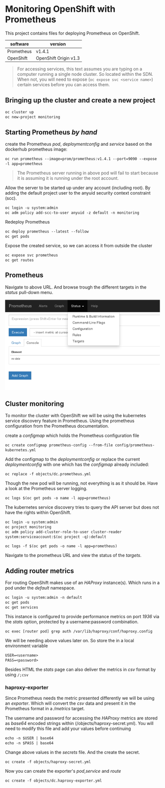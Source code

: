 # Monitoring OpenShift with Prometheus

This project contains files for deploying Prometheus on OpenShift.

| software        | version                  |
|-----------------|--------------------------|
|Prometheus       | v1.4.1                   |
|OpenShift        | OpenShift Origin v1.3    |

> For accessing services, this text assumes you are typing on a computer running a single node cluster.
> So located within the SDN.
> When not, you will need to expose (`oc expose svc <service name>`) certain services before you can access them.

## Bringing up the cluster and create a new project

```code
oc cluster up
oc new-project monitoring
```

## Starting Prometheus  *by hand*

create the Prometheus *pod*, *deploymentconfig* and *service* based on the dockerhub prometheus image:

```code
oc run prometheus --image=prom/prometheus:v1.4.1 --port=9090 --expose -l app=prometheus
```

> The Prometheus server running in above pod will fail to start because it is assuming it is running under the root account.

Allow the server to be started up under any account (including root).
By adding the default project user to the anyuid security context constraint (scc).

```code
oc login -u system:admin
oc adm policy add-scc-to-user anyuid -z default -n monitoring
```

Redeploy Prometheus

```code
oc deploy prometheus --latest --follow
oc get pods
``` 

Expose the created service, so we can access it from outside the cluster

```code
oc expose svc prometheus
oc get routes
```

## Prometheus

Navigate to above URL.
And browse trough the different targets in the *status* pull-down menu.

![Prometheus Screenshot](/images/prometheus-screenshot-1.png)

## Cluster monitoring

To monitor the cluster with OpenShift we will be using the kubernetes service discovery feature in Prometheus.
Using the prometheus configuration from the Prometheus documentation.

create a *configmap* which holds the Prometheus configuration file

```code
oc create configmap prometheus-config --from-file config/prometheus-kubernetes.yml
```

Add the configmap to the *deploymentconfig* or replace the current *deploymentconfig* with one which has the *configmap* already included:

```code
oc replace -f objects/dc.prometheus.yml
```

Though the new pod will be running, not everything is as it should be. Have a look at the Prometheus server logging.

```code
oc logs $(oc get pods -o name -l app=prometheus)
```

The kubernetes service discovery tries to query the API server but does not have the rights within OpenShift.

```code
oc login -u system:admin
oc project monitoring
oc adm policy add-cluster-role-to-user cluster-reader system:serviceaccount:$(oc project -q):default
```

```code
oc logs -f $(oc get pods -o name -l app=prometheus)
```

Navigate to the prometheus URL and view the status of the *targets*.

## Adding router metrics

For routing OpenShift makes use of an *HAProxy* instance(s).
Which runs in a pod under the *default* namespace.

```code
oc login -u system:admin -n default
oc get pods
oc get services
```

This instance is configured to provide performance metrics on port *1936* via the *stats* option, protected by a username:password combination.

```code
oc exec [router pod] grep auth /var/lib/haproxy/conf/haproxy.config
```

We will be needing above values later on.
So store the in a local environment variable

```code
USER=<username>
PASS=<password>
```

Besides HTML the *stats* page can also deliver the metrics in *csv* format by using `/;csv`

### haproxy-exporter

Since Prometheus needs the metric presented differently we will be using an *exporter*. Which will convert the *csv* data and present it in the Prometheus format in a */metrics* target.

The username and password for accessing the *HAProxy* metrics are stored as *base64* encoded strings within (/objects/haproxy-secret.yml).
You will need to modify this file and add your values before continuing

```code
echo -n $USER | base64
echo -n $PASS | base64
```

Change above values in the *secrets* file.
And the create the secret.

```code
oc create -f objects/haproxy-secret.yml
```

Now you can create the exporter's *pod*,*service* and *route*

```code
oc create -f objects/dc.haproxy-exporter.yml
```
